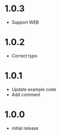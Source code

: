 # 1.0.3
- Support WEB

# 1.0.2
- Correct typo

# 1.0.1
- Update example code
- Add comment

# 1.0.0
- initial release